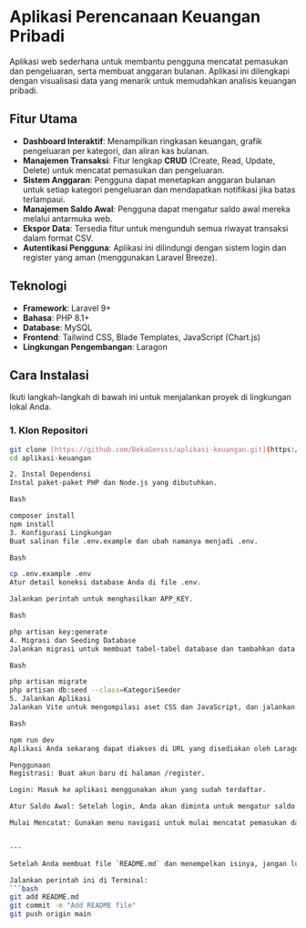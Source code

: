 # Aplikasi Perencanaan Keuangan Pribadi

Aplikasi web sederhana untuk membantu pengguna mencatat pemasukan dan pengeluaran, serta membuat anggaran bulanan. Aplikasi ini dilengkapi dengan visualisasi data yang menarik untuk memudahkan analisis keuangan pribadi.

## Fitur Utama

- **Dashboard Interaktif**: Menampilkan ringkasan keuangan, grafik pengeluaran per kategori, dan aliran kas bulanan.
- **Manajemen Transaksi**: Fitur lengkap **CRUD** (Create, Read, Update, Delete) untuk mencatat pemasukan dan pengeluaran.
- **Sistem Anggaran**: Pengguna dapat menetapkan anggaran bulanan untuk setiap kategori pengeluaran dan mendapatkan notifikasi jika batas terlampaui.
- **Manajemen Saldo Awal**: Pengguna dapat mengatur saldo awal mereka melalui antarmuka web.
- **Ekspor Data**: Tersedia fitur untuk mengunduh semua riwayat transaksi dalam format CSV.
- **Autentikasi Pengguna**: Aplikasi ini dilindungi dengan sistem login dan register yang aman (menggunakan Laravel Breeze).

## Teknologi

- **Framework**: Laravel 9+
- **Bahasa**: PHP 8.1+
- **Database**: MySQL
- **Frontend**: Tailwind CSS, Blade Templates, JavaScript (Chart.js)
- **Lingkungan Pengembangan**: Laragon

## Cara Instalasi

Ikuti langkah-langkah di bawah ini untuk menjalankan proyek di lingkungan lokal Anda.

### 1. Klon Repositori

```bash
git clone [https://github.com/BekaGensss/aplikasi-keuangan.git](https://github.com/BekaGensss/aplikasi-keuangan.git)
cd aplikasi-keuangan

2. Instal Dependensi
Instal paket-paket PHP dan Node.js yang dibutuhkan.

Bash

composer install
npm install
3. Konfigurasi Lingkungan
Buat salinan file .env.example dan ubah namanya menjadi .env.

Bash

cp .env.example .env
Atur detail koneksi database Anda di file .env.

Jalankan perintah untuk menghasilkan APP_KEY.

Bash

php artisan key:generate
4. Migrasi dan Seeding Database
Jalankan migrasi untuk membuat tabel-tabel database dan tambahkan data awal kategori.

Bash

php artisan migrate
php artisan db:seed --class=KategoriSeeder
5. Jalankan Aplikasi
Jalankan Vite untuk mengompilasi aset CSS dan JavaScript, dan jalankan server pengembangan Laragon.

Bash

npm run dev
Aplikasi Anda sekarang dapat diakses di URL yang disediakan oleh Laragon (misalnya http://aplikasi-keuangan.test).

Penggunaan
Registrasi: Buat akun baru di halaman /register.

Login: Masuk ke aplikasi menggunakan akun yang sudah terdaftar.

Atur Saldo Awal: Setelah login, Anda akan diminta untuk mengatur saldo awal Anda.

Mulai Mencatat: Gunakan menu navigasi untuk mulai mencatat pemasukan dan pengeluaran Anda.


---

Setelah Anda membuat file `README.md` dan menempelkan isinya, jangan lupa untuk mengunggahnya ke GitHub.

Jalankan perintah ini di Terminal:
```bash
git add README.md
git commit -m "Add README file"
git push origin main
